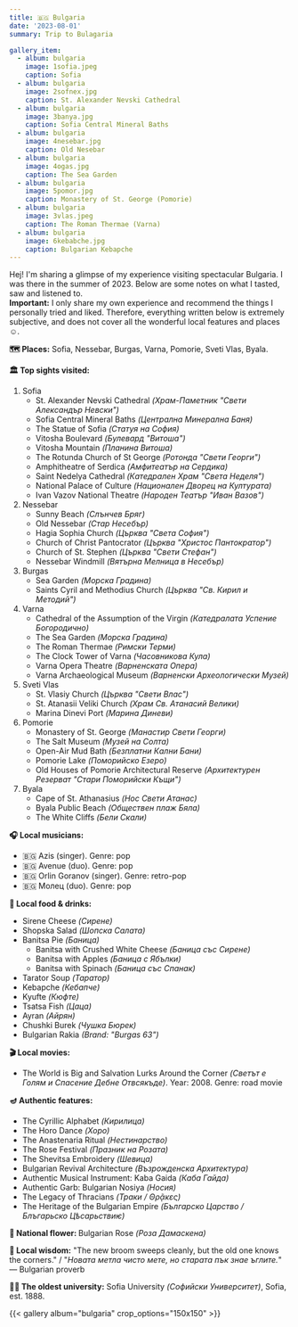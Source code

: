 ```yaml
---
title: 🇧🇬 Bulgaria 
date: '2023-08-01'
summary: Trip to Bulagaria

gallery_item:
  - album: bulgaria
    image: 1sofia.jpeg
    caption: Sofia
  - album: bulgaria
    image: 2sofnex.jpg
    caption: St. Alexander Nevski Cathedral
  - album: bulgaria
    image: 3banya.jpg
    caption: Sofia Central Mineral Baths
  - album: bulgaria
    image: 4nesebar.jpg
    caption: Old Nesebar
  - album: bulgaria
    image: 4ogas.jpg
    caption: The Sea Garden 
  - album: bulgaria
    image: 5pomor.jpg
    caption: Monastery of St. George (Pomorie)
  - album: bulgaria
    image: 3vlas.jpeg
    caption: The Roman Thermae (Varna)
  - album: bulgaria
    image: 6kebabche.jpg
    caption: Bulgarian Kebapche
---
```

Hej! I'm sharing a glimpse of my experience visiting spectacular Bulgaria. I was there in the summer of 2023. Below are some notes on what I tasted, saw and listened to.<br>
<b>Important:</b> I only share my own experience and recommend the things I personally tried and liked. Therefore, everything written below is extremely subjective, and does not cover all the wonderful local features and places ☺️.

<b>🗺 Places:</b> Sofia, Nessebar, Burgas, Varna, Pomorie, Sveti Vlas, Byala.<br>

<b>🏛 Top sights visited: </b>
1. Sofia
    - St. Alexander Nevski Cathedral <i>(Храм-Паметник "Свети Александър Невски")</i>
    - Sofia Central Mineral Baths <i>(Централна Минерална Баня)</i>
    - The Statue of Sofia <i>(Статуя на София)</i>
    - Vitosha Boulevard <i>(Булевард "Витоша")</i>
    - Vitosha Mountain <i>(Планина Витоша)</i>
    - The Rotunda Church of St George <i>(Ротонда "Свети Георги")</i>
    - Amphitheatre of Serdica <i>(Амфитеатър на Сердика)</i>
    - Saint Nedelya Cathedral <i>(Катедрален Храм "Света Неделя")</i>
    - National Palace of Culture <i>(Национален Дворец на Културата)</i>
    - Ivan Vazov National Theatre <i>(Народен Театър "Иван Вазов")</i>
2. Nessebar
    - Sunny Beach <i>(Слънчев Бряг)</i>
    - Old Nessebar <i>(Стар Несебър)</i>
    - Hagia Sophia Church <i>(Църква "Света София")</i>
    - Church of Christ Pantocrator <i>(Църква "Христос Пантократор")</i>
    - Church of St. Stephen <i>(Църква "Свети Стефан")</i>
    - Nessebar Windmill <i>(Вятърна Мелница в Несебър)</i>
3. Burgas
    - Sea Garden <i>(Морска Градина)</i>
    - Saints Cyril and Methodius Church <i>(Църква "Св. Кирил и Методий")</i>
4. Varna
    - Cathedral of the Assumption of the Virgin <i>(Катедралата Успение Богородично)</i>
    - The Sea Garden <i>(Морска Градина)</i>
    - The Roman Thermae <i>(Римски Терми)</i>
    - The Clock Tower of Varna <i>(Часовникова Кула)</i>
    - Varna Opera Theatre <i>(Варненската Опера)</i>
    - Varna Archaeological Museum <i>(Варненски Археологически Музей)</i>
5. Sveti Vlas
    - St. Vlasiy Church <i>(Църква "Свети Влас")</i>
    - St. Atanasii Veliki Church <i>(Храм Св. Атанасий Велики)</i>
    - Marina Dinevi Port <i>(Марина Диневи)</i>
6. Pomorie
    - Monastery of St. George <i>(Манастир Свети Георги)</i>
    - The Salt Museum <i>(Музей на Солта)</i>
    - Open-Air Mud Bath <i>(Безплатни Кални Бани)</i>
    - Pomorie Lake <i>(Поморийско Езеро)</i>
    - Old Houses of Pomorie Architectural Reserve <i>(Архитектурен Резерват "Стари Поморийски Къщи")</i>
7. Byala
    - Cape of St. Athanasius <i>(Нос Свети Атанас)</i>
    - Byala Public Beach <i>(Обществен плаж Бяла)</i>
    - The White Cliffs <i>(Бели Скали)</i>
   

<b>🎧 Local musicians: </b>
- 🇧🇬 Azis (singer). Genre: pop
- 🇧🇬 Avenue (duo). Genre: pop
- 🇧🇬 Orlin Goranov (singer). Genre: retro-pop
- 🇧🇬 Молец (duo). Genre: pop


<b>🥘 Local food & drinks: </b>
- Sirene Cheese <i>(Сирене)</i>
- Shopska Salad <i>(Шопска Салата)</i>
- Banitsa Pie <i>(Баница)</i>
  - Banitsa with Crushed White Cheese <i>(Баница със Сирене)</i>
  - Banitsa with Apples <i>(Баница с Ябълки)</i>
  - Banitsa with Spinach <i>(Баница със Спанак)</i>
- Tarator Soup <i>(Таратор)</i>
- Kebapche <i>(Кебапче)</i>
- Kyufte <i>(Кюфте)</i>
- Tsatsa Fish <i>(Цаца)</i>
- Ayran <i>(Айрян)</i>
- Chushki Burek <i>(Чушка Бюрек)</i>
- Bulgarian Rakia <i>(Brand: "Burgas 63")</i>


<b>🎬 Local movies:</b>
- The World is Big and Salvation Lurks Around the Corner <i>(Светът е Голям и Спасение Дебне Отвсякъде)</i>. Year: 2008. Genre: road movie


<b>🪔 Authentic features:</b>
- The Cyrillic Alphabet <i>(Кирилица)</i>
- The Horo Dance <i>(Хоро)</i>
- The Anastenaria Ritual <i>(Нестинарство)</i>
- The Rose Festival <i>(Празник на Розата)</i>
- The Shevitsa Embroidery <i>(Шевица)</i>
- Bulgarian Revival Architecture <i>(Възрожденска Архитектура)</i>
- Authentic Musical Instrument: Kaba Gaida <i>(Каба Гайда)</i>
- Authentic Garb: Bulgarian Nosiya <i>(Носия)</i>
- The Legacy of Thracians <i>(Траки / Θρᾷκες)</i>
- The Heritage of the Bulgarian Empire <i>(Българско Царство / Блъгарьско Цѣсарьствиѥ)</i>



<b>💐 National flower: </b> Bulgarian Rose <i>(Роза Дамаскена)</i>


<b>🦉 Local wisdom:</b> "The new broom sweeps cleanly, but the old one knows the corners." / "<i>Новата метла чисто мете, но старата пък знае ъглите.</i>" — Bulgarian proverb


<b>👨‍🎓 The oldest university:</b> Sofia University <i>(Софийски Университет)</i>, Sofia, est. 1888.  


{{< gallery album="bulgaria" crop_options="150x150" >}}
   


